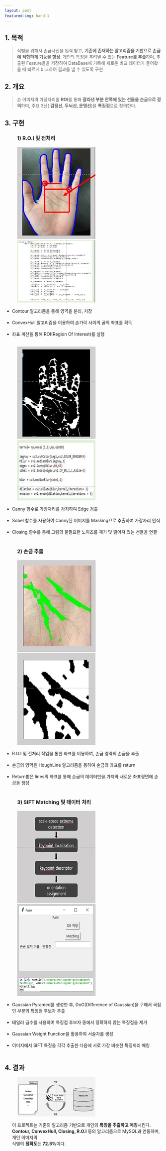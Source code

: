 ```yaml
---
layout: post
featured-img: hand-1
---
```


## 1. 목적 

> 식별을 위해서 손금사진을 입력 받고, **기존에 존재하는 알고리즘을 기반으로 손금에 적합하게 기능을 향상**. 개인의 특징을 추려낼 수 있는 **Feature를 추출**하며, 추출된 Feature들을 저장하여 DataBase에 기록해 새로운 비교 데이터가 들어왔을 때 빠르게 비교하여 결과를 낼 수 있도록 구현

## 2. 개요
>손 이미지의 가장자리를 **ROI**를 통해 **잘라낸 부분 안쪽에 있는 선들을 손금으로 정의**하며, 주요 3선( **감정선, 두뇌선, 운명선**)을 **특징점**으로 정의한다.
<div>
<h2>3. 구현</h2>
<h3 style="margin-left: 40px;">1) R.O.I 및 전처리</h3>
    <div>
    <img src="/assets/img/posts/hand-sub1.jpg"  width="50%" height="50%" style="margin-left: 40px; "/>
    <img src="/assets/img/posts/hand-sub1-1.jpg"  width="50%" height="50%" style="margin-left: 40px; "/>
     <ul>
      <li>Contour 알고리즘을 통해 영역을 분리, 저장</li>
      <br>
      <li>ConvexHull 알고리즘을 이용하여 손가락 사이의 골의  좌표를 획득</li>
      <br>
      <li>좌표 계산을 통해 ROI(Region Of Interest)를 실행</li>
      <br>
    </ul>
   </div>
   <div>
    <img src="/assets/img/posts/hand-sub2.jpg"  width="50%" height="50%" style="margin-left: 40px; "/>
    <img src="/assets/img/posts/hand-sub1-2.jpg"  width="50%" height="50%" style="margin-left: 40px; "/>
      <ul >
      <li>Canny 함수로 가장자리를 감지하여 Edge 검출</li>
      <br>
      <li>Sobel 함수를 사용하여 Canny된 이미지를 Masking으로 추출하여 가장자리 인식 </li>
      <br>
      <li>Closing 함수를 통해 그림의 불필요한 노이즈를 제거 및 떨어져 있는 선들을 연결</li>
      <br>
    </ul>
   </div>

<h3 style="margin-left: 40px;">2) 손금 추출</h3>
  <div>
    <img src="/assets/img/posts/hand-sub4.jpg"  width="50%" height="50%" style="margin-left: 40px; "/>
    <img src="/assets/img/posts/hand-sub3.jpg"  width="50%" height="50%" style="margin-left: 40px; "/>
      <ul >
      <li>R.O.I 및 전처리  작업을 통한 좌표를 이용하여, 손금 영역의 손금을 추출</li>
      <br>
      <li>손금의 영역은 HoughLine 알고리즘을 통하여 손금의 좌표를 return</li>
      <br>
      <li>Return받은 lines의 좌표를 통해 손금의 데이터만을 가져와 새로운 좌표평면에 손금을 생성</li>
      <br>
    </ul>
   </div>
<h3 style="margin-left: 40px;">3) SIFT Matching 및 데이터 처리</h3>
<div>
    <img src="/assets/img/posts/hand-sub5.jpg"  width="50%" height="50%" style="margin-left: 40px; "/>
    <img src="/assets/img/posts/hand-sub6.jpg"  width="50%" height="50%" style="margin-left: 40px; "/>
      <ul>
      <li>Gaussian Pyramed를 생성한 후, DoG(Difference of Gaussian)을 구해서 극점인 부분의 특징점 후보자 추출</li>
      <br>
      <li>테일러 급수를 사용하여 특징점 후보자 중에서 정확하지 않는 특징점을 제거</li>
      <br>
      <li>Gaussian Weight Function을 활용하여 서술자를 생성</li>
      <br>
      <li>이미지에서 SIFT 특징을 각각 추출한 다음에 서로 가장 비슷한 특징끼리 매칭</li>
      <br>
    </ul>
   </div>

</div>

## 4. 결과

<div>
    <img src="/assets/img/posts/hand-sub7.jpg"  width="50%" height="50%" style="margin-left: 40px; "/>
     <ul>
       이 프로젝트는 기존의 알고리즘 기반으로 개인의 <strong>특징을 추출하고 매칭</strong>시킨다. 
       <br><strong>Contour, ConvexHull, Closing, R.O.I</strong> 등의 알고리즘으로 MySQL과 연동하며, 개인 이미지의
       <br>식별의 <strong>정확도</strong>는 <strong>72.5%</strong>이다. 
    </ul>
  
</div>


